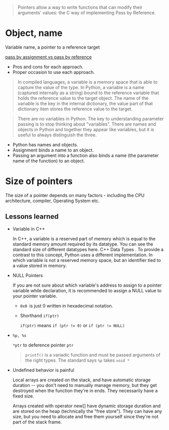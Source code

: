 > Pointers allow a way to write functions that can modify their arguments' values: the C way of implementing Pass by Reference.


# Object, name
Variable name, a pointer to a reference target

[pass by assignment vs pass by reference](https://stackoverflow.com/a/986145/7583919)
* Pros and cons for each approach.
* Proper occasion to use each approach.


> In compiled languages, a variable is a memory space that is able to capture the value of the type. In Python, a variable is a name (captured internally as a string) bound to the reference variable that holds the reference value to the target object. The name of the variable is the key in the internal dictionary, the value part of that dictionary item stores the reference value to the target.


> There are no variables in Python. The key to understanding parameter passing is to stop thinking about "variables". There are names and objects in Python and together they appear like variables, but it is useful to always distinguish the three.

* Python has names and objects.
* Assignment binds a name to an object.
* Passing an argument into a function also binds a name (the parameter name of the function) to an object.


# Size of pointers
The size of a pointer depends on many factors - including the CPU architecture, compiler, Operating System etc.






## Lessons learned
* Variable in C++

  In C++, a variable is a reserved part of memory which is equal to the standard memory amount required by its datatype. You can see the standard size of different datatypes here. C++ Data Types . To provide a contrast to this concept, Python uses a different implementation. In which variable is not a reserved memory space, but an identifier tied to a value stored in memory.

* NULL Pointers

  If you are not sure about which variable's address to assign to a pointer variable while declaration, it is recommended to assign a NULL value to your pointer variable.
  * `0x0 `is just 0 written in hexadecimal notation.
  * Shorthand `if(ptr)`

    `if(ptr)` means `if (ptr != 0)` or `if (ptr != NULL)`

* `%p, %s`

  `*ptr` to deference pointer `ptr`
  > `printf()` is a variadic function and must be passed arguments of the right types. The standard says  `%p` takes `void *`

* Undefined behavior is painful

  Local arrays are created on the stack, and have automatic storage duration -- you don't need to manually manage memory, but they get destroyed when the function they're in ends. They necessarily have a fixed size.

  Arrays created with operator new[] have dynamic storage duration and are stored on the heap (technically the "free store"). They can have any size, but you need to allocate and free them yourself since they're not part of the stack frame.

